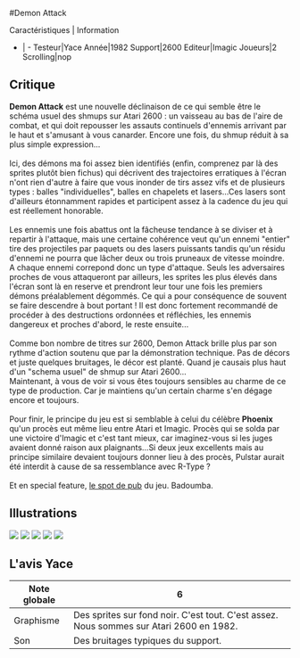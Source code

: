 #Demon Attack

Caractéristiques | Information
- | -
Testeur|Yace
Année|1982
Support|2600
Editeur|Imagic
Joueurs|2
Scrolling|nop

## Critique
<b>Demon Attack</b> est une nouvelle déclinaison de ce qui semble être le schéma usuel des shmups sur Atari 2600 : un vaisseau au bas de l'aire de combat, et qui doit repousser les assauts continuels d'ennemis arrivant par le haut et s'amusant à vous canarder. Encore une fois, du shmup réduit à sa plus simple expression...<br/><br/>Ici, des démons ma foi assez bien identifiés (enfin, comprenez par là des sprites plutôt bien fichus) qui décrivent des trajectoires erratiques à l'écran n'ont rien d'autre à faire que vous inonder de tirs assez vifs et de plusieurs types : balles "individuelles", balles en chapelets et lasers...Ces lasers sont d'ailleurs étonnamment rapides et participent assez à la cadence du jeu qui est réellement honorable.<br/><br/>Les ennemis une fois abattus ont la fâcheuse tendance à se diviser  et à repartir à l'attaque, mais une certaine cohérence veut qu'un ennemi "entier" tire des projectiles par paquets ou des lasers puissants tandis qu'un résidu d'ennemi ne pourra que lâcher deux ou trois pruneaux de vitesse moindre. A chaque ennemi correpond donc un type d'attaque. Seuls les adversaires proches de vous attaqueront par ailleurs, les sprites les plus élevés dans l'écran sont là en reserve et prendront leur tour une fois les premiers démons préalablement dégommés. Ce qui a pour conséquence de souvent se faire descendre à bout portant ! Il est donc fortement recommandé de procéder à des destructions ordonnées et réfléchies, les ennemis dangereux et proches d'abord, le reste ensuite...<br/><br/>Comme bon nombre de titres sur 2600, Demon Attack brille plus par son rythme d'action soutenu que par la démonstration technique. Pas de décors et juste quelques bruitages, le décor est planté. Quand je causais plus haut d'un "schema usuel" de shmup sur Atari 2600...<br/>Maintenant, à vous de voir si vous êtes toujours sensibles au charme de ce type de production. Car je maintiens qu'un certain charme s'en dégage encore et toujours.<br/><br/>Pour finir, le principe du jeu est si semblable à celui du célèbre <b>Phoenix</b> qu'un procès eut même lieu entre Atari et Imagic. Procès qui se solda par une victoire d'Imagic et c'est tant mieux, car imaginez-vous si les juges avaient donné raison aux plaignants...Si deux jeux excellents mais au principe similaire devaient toujours donner lieu à des procès, Pulstar aurait été interdit à cause de sa ressemblance avec R-Type ?<br/><br/>Et en special feature, <a href="http://www.dailymotion.com/video/x2ub5g_pub-atari-2600-demon-attack_shortfilms">le spot de pub</a> du jeu. Badoumba.

## Illustrations
![](http://www.shmup.com/images/thumbs/img_fiche_1_1466.png)
![](http://www.shmup.com/images/thumbs/img_fiche_2_1466.png)
![](http://www.shmup.com/images/thumbs/img_fiche_3_1466.png)
![](http://www.shmup.com/images/thumbs/img_fiche_4_1466.png)
![](http://www.shmup.com/images/thumbs/)

## L'avis Yace
Note globale|6
-|-
Graphisme|Des sprites sur fond noir. C'est tout. C'est assez. Nous sommes sur Atari 2600 en 1982.
Son|Des bruitages typiques du support.
